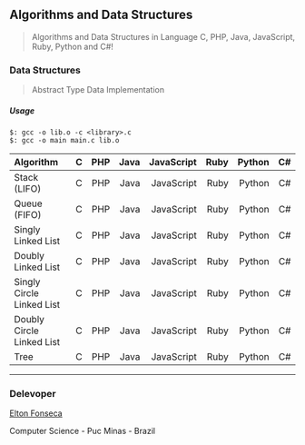 ## Algorithms and Data Structures
> Algorithms and Data Structures in Language C, PHP, Java, JavaScript, Ruby, Python and C#!

### Data Structures
> Abstract Type Data Implementation

##### Usage

```
$: gcc -o lib.o -c <library>.c
$: gcc -o main main.c lib.o
```

| Algorithm                 |  C  |  PHP  | Java | JavaScript | Ruby | Python |  C#  |
|:--------------------------|:--- | -----:| ---: | ---------: | ---: | -----: | ---: |
| Stack (LIFO)              |  C  |  PHP  | Java | JavaScript | Ruby | Python |  C#  |
| Queue (FIFO)              |  C  |  PHP  | Java | JavaScript | Ruby | Python |  C#  |
| Singly Linked List        |  C  |  PHP  | Java | JavaScript | Ruby | Python |  C#  |
| Doubly Linked List        |  C  |  PHP  | Java | JavaScript | Ruby | Python |  C#  |
| Singly Circle Linked List |  C  |  PHP  | Java | JavaScript | Ruby | Python |  C#  |
| Doubly Circle Linked List |  C  |  PHP  | Java | JavaScript | Ruby | Python |  C#  |
| Tree                      |  C  |  PHP  | Java | JavaScript | Ruby | Python |  C#  |

***
### Delevoper 

[Elton Fonseca](https://www.facebook.com/elton.junior6)

Computer Science - Puc Minas - Brazil
